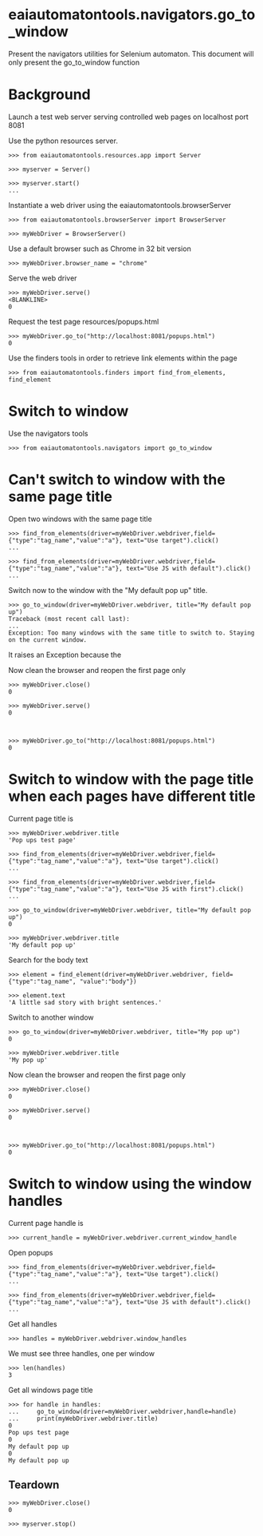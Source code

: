 # eaiautomatontools.navigators.go_to_window

Present the navigators utilities for Selenium automaton.
This document will only present the go_to_window function


# Background

Launch a test web server serving controlled web pages on localhost port 8081

Use the python resources server.

    >>> from eaiautomatontools.resources.app import Server

    >>> myserver = Server()

    >>> myserver.start()
    ...

Instantiate a web driver using the eaiautomatontools.browserServer

    >>> from eaiautomatontools.browserServer import BrowserServer

    >>> myWebDriver = BrowserServer()

Use a default browser such as Chrome in 32 bit version

    >>> myWebDriver.browser_name = "chrome"

Serve the web driver

    >>> myWebDriver.serve()
    <BLANKLINE>
    0
  
  

Request the test page resources/popups.html

    >>> myWebDriver.go_to("http://localhost:8081/popups.html")
    0

Use the finders tools in order to retrieve link elements within the page

    >>> from eaiautomatontools.finders import find_from_elements, find_element


# Switch to window

Use the navigators tools

    >>> from eaiautomatontools.navigators import go_to_window

# Can't switch to window with the same page title

Open two windows with the same page title

    >>> find_from_elements(driver=myWebDriver.webdriver,field={"type":"tag_name","value":"a"}, text="Use target").click()
    ...

    >>> find_from_elements(driver=myWebDriver.webdriver,field={"type":"tag_name","value":"a"}, text="Use JS with default").click()
    ...

Switch now to the window with the "My default pop up" title.

    >>> go_to_window(driver=myWebDriver.webdriver, title="My default pop up")
    Traceback (most recent call last):
    ...
    Exception: Too many windows with the same title to switch to. Staying on the current window.

It raises an Exception because the

Now clean the browser and reopen the first page only

    >>> myWebDriver.close()
    0

    >>> myWebDriver.serve()
    0
  
  

    >>> myWebDriver.go_to("http://localhost:8081/popups.html")
    0

# Switch to window with the page title when each pages have different title

Current page title is

    >>> myWebDriver.webdriver.title
    'Pop ups test page'

    >>> find_from_elements(driver=myWebDriver.webdriver,field={"type":"tag_name","value":"a"}, text="Use target").click()
    ...

    >>> find_from_elements(driver=myWebDriver.webdriver,field={"type":"tag_name","value":"a"}, text="Use JS with first").click()
    ...

    >>> go_to_window(driver=myWebDriver.webdriver, title="My default pop up")
    0

    >>> myWebDriver.webdriver.title
    'My default pop up'

Search for the body text

    >>> element = find_element(driver=myWebDriver.webdriver, field={"type":"tag_name", "value":"body"})

    >>> element.text
    'A little sad story with bright sentences.'

Switch to another window

    >>> go_to_window(driver=myWebDriver.webdriver, title="My pop up")
    0

    >>> myWebDriver.webdriver.title
    'My pop up'

Now clean the browser and reopen the first page only

    >>> myWebDriver.close()
    0

    >>> myWebDriver.serve()
    0
  
  

    >>> myWebDriver.go_to("http://localhost:8081/popups.html")
    0

# Switch to window using the window handles

Current page handle is

    >>> current_handle = myWebDriver.webdriver.current_window_handle

Open popups

    >>> find_from_elements(driver=myWebDriver.webdriver,field={"type":"tag_name","value":"a"}, text="Use target").click()
    ...

    >>> find_from_elements(driver=myWebDriver.webdriver,field={"type":"tag_name","value":"a"}, text="Use JS with default").click()
    ...

Get all handles

    >>> handles = myWebDriver.webdriver.window_handles

We must see three handles, one per window

    >>> len(handles)
    3

Get all windows page title

    >>> for handle in handles:
    ...     go_to_window(driver=myWebDriver.webdriver,handle=handle)
    ...     print(myWebDriver.webdriver.title)
    0
    Pop ups test page
    0
    My default pop up
    0
    My default pop up


## Teardown

    >>> myWebDriver.close()
    0

    >>> myserver.stop()

